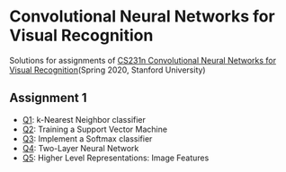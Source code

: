 # Convolutional Neural Networks for Visual Recognition
Solutions for assignments of <a href="http://cs231n.stanford.edu/2020/">CS231n Convolutional Neural Networks for Visual Recognition</a>(Spring 2020, Stanford University)


## Assignment 1
- <a href="https://github.com/bobaejeon/cs231n/blob/master/assignment1/knn.ipynb">Q1</a>: k-Nearest Neighbor classifier<br>
- <a href="https://github.com/bobaejeon/cs231n/blob/master/assignment1/svm.ipynb">Q2</a>: Training a Support Vector Machine<br>
- <a href="https://github.com/bobaejeon/cs231n/blob/master/assignment1/softmax.ipynb">Q3</a>: Implement a Softmax classifier<br>
- <a href="https://github.com/bobaejeon/cs231n/blob/master/assignment1/two_layer_net.ipynb">Q4</a>: Two-Layer Neural Network<br>
- <a href="https://github.com/bobaejeon/cs231n/blob/master/assignment1/features.ipynb">Q5</a>: Higher Level Representations: Image Features<br>
